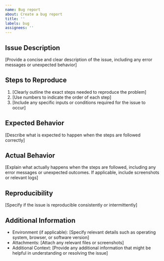 ```yaml
---
name: Bug report
about: Create a bug report
title: ''
labels: bug
assignees: ''
---
```


## Issue Description

[Provide a concise and clear description of the issue, including any error messages or unexpected behavior]

## Steps to Reproduce

1. [Clearly outline the exact steps needed to reproduce the problem]
2. [Use numbers to indicate the order of each step]
3. [Include any specific inputs or conditions required for the issue to occur]

## Expected Behavior

[Describe what is expected to happen when the steps are followed correctly]

## Actual Behavior

[Explain what actually happens when the steps are followed, including any error messages or unexpected outcomes. If applicable, include screenshots or relevant logs]

## Reproducibility

[Specify if the issue is reproducible consistently or intermittently]

## Additional Information

- Environment (if applicable): [Specify relevant details such as operating system, browser, or software version]
- Attachments: [Attach any relevant files or screenshots]
- Additional Context: [Provide any additional information that might be helpful in understanding or resolving the issue]
